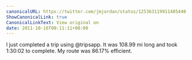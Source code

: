 ```yaml
---
canonicalURL: https://twitter.com/jmjordan/status/125363119911485440
ShowCanonicalLink: true
CanonicalLinkText: View original on
date: 2011-10-16T00:11:11+00:00
---
```

I just completed a trip using @tripsapp. It was 108.99 mi long and took 1:30:02 to complete. My route was 86.17% efficient.